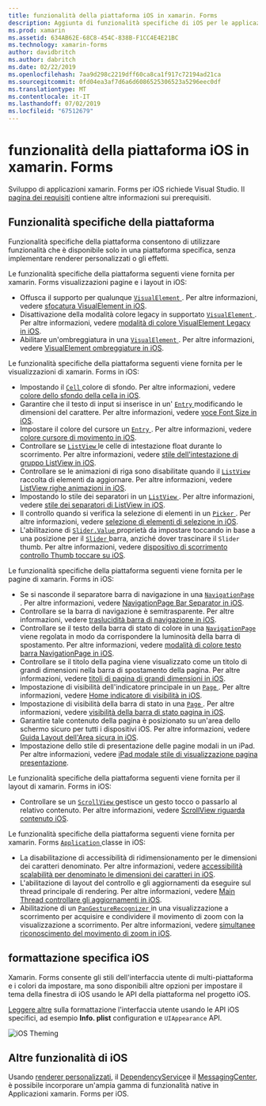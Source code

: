 ```yaml
---
title: funzionalità della piattaforma iOS in xamarin. Forms
description: Aggiunta di funzionalità specifiche di iOS per le applicazioni xamarin. Forms.
ms.prod: xamarin
ms.assetid: 634AB62E-68C8-454C-838B-F1CC4E4E21BC
ms.technology: xamarin-forms
author: davidbritch
ms.author: dabritch
ms.date: 02/22/2019
ms.openlocfilehash: 7aa9d298c2219dff60ca8ca1f917c72194ad21ca
ms.sourcegitcommit: 0fd04ea3af7d6a6d6086525306523a5296eec0df
ms.translationtype: MT
ms.contentlocale: it-IT
ms.lasthandoff: 07/02/2019
ms.locfileid: "67512679"
---
```

# <a name="ios-platform-features-in-xamarinforms"></a>funzionalità della piattaforma iOS in xamarin. Forms

Sviluppo di applicazioni xamarin. Forms per iOS richiede Visual Studio. Il [pagina dei requisiti](~/get-started/requirements.md) contiene altre informazioni sui prerequisiti.

## <a name="platform-specifics"></a>Funzionalità specifiche della piattaforma

Funzionalità specifiche della piattaforma consentono di utilizzare funzionalità che è disponibile solo in una piattaforma specifica, senza implementare renderer personalizzati o gli effetti.

Le funzionalità specifiche della piattaforma seguenti viene fornita per xamarin. Forms visualizzazioni pagine e i layout in iOS:

- Offusca il supporto per qualunque [ `VisualElement` ](xref:Xamarin.Forms.VisualElement). Per altre informazioni, vedere [sfocatura VisualElement in iOS](visualelement-blur.md).
- Disattivazione della modalità colore legacy in supportato [ `VisualElement` ](xref:Xamarin.Forms.VisualElement). Per altre informazioni, vedere [modalità di colore VisualElement Legacy in iOS](legacy-color-mode.md).
- Abilitare un'ombreggiatura in una [ `VisualElement` ](xref:Xamarin.Forms.VisualElement). Per altre informazioni, vedere [VisualElement ombreggiature in iOS](visualelement-drop-shadow.md).

Le funzionalità specifiche della piattaforma seguenti viene fornita per le visualizzazioni di xamarin. Forms in iOS:

- Impostando il [ `Cell` ](xref:Xamarin.Forms.Cell) colore di sfondo. Per altre informazioni, vedere [colore dello sfondo della cella in iOS](cell-background-color.md).
- Garantire che il testo di input si inserisce in un' [ `Entry` ](xref:Xamarin.Forms.Entry) modificando le dimensioni del carattere. Per altre informazioni, vedere [voce Font Size in iOS](entry-font-size.md).
- Impostare il colore del cursore un [ `Entry` ](xref:Xamarin.Forms.Entry). Per altre informazioni, vedere [colore cursore di movimento in iOS](entry-cursor-color.md).
- Controllare se [ `ListView` ](xref:Xamarin.Forms.ListView) le celle di intestazione float durante lo scorrimento. Per altre informazioni, vedere [stile dell'intestazione di gruppo ListView in iOS](listview-group-header-style.md).
- Controllare se le animazioni di riga sono disabilitate quando il [ `ListView` ](xref:Xamarin.Forms.ListView) raccolta di elementi da aggiornare. Per altre informazioni, vedere [ListView righe animazioni in iOS](listview-row-animations.md).
- Impostando lo stile dei separatori in un [ `ListView` ](xref:Xamarin.Forms.ListView). Per altre informazioni, vedere [stile dei separatori di ListView in iOS](listview-separator-style.md).
- Il controllo quando si verifica la selezione di elementi in un [ `Picker` ](xref:Xamarin.Forms.Picker). Per altre informazioni, vedere [selezione di elementi di selezione in iOS](picker-selection.md).
- L'abilitazione di [ `Slider.Value` ](xref:Xamarin.Forms.Slider.Value) proprietà da impostare toccando in base a una posizione per il [ `Slider` ](xref:Xamarin.Forms.Slider) barra, anziché dover trascinare il `Slider` thumb. Per altre informazioni, vedere [dispositivo di scorrimento controllo Thumb toccare su iOS](slider-thumb.md).

Le funzionalità specifiche della piattaforma seguenti viene fornita per le pagine di xamarin. Forms in iOS:

- Se si nasconde il separatore barra di navigazione in una [ `NavigationPage` ](xref:Xamarin.Forms.NavigationPage). Per altre informazioni, vedere [NavigationPage Bar Separator in iOS](navigation-bar-separator.md).
- Controllare se la barra di navigazione è semitrasparente. Per altre informazioni, vedere [traslucidità barra di navigazione in iOS](navigation-bar-translucent.md).
- Controllare se il testo della barra di stato di colore in una [ `NavigationPage` ](xref:Xamarin.Forms.NavigationPage) viene regolata in modo da corrispondere la luminosità della barra di spostamento. Per altre informazioni, vedere [modalità di colore testo barra NavigationPage in iOS](status-bar-text-color.md).
- Controllare se il titolo della pagina viene visualizzato come un titolo di grandi dimensioni nella barra di spostamento della pagina. Per altre informazioni, vedere [titoli di pagina di grandi dimensioni in iOS](page-large-title.md).
- Impostazione di visibilità dell'indicatore principale in un [ `Page` ](xref:Xamarin.Forms.Page). Per altre informazioni, vedere [Home indicatore di visibilità in iOS](page-home-indicator.md).
- Impostazione di visibilità della barra di stato in una [ `Page` ](xref:Xamarin.Forms.Page). Per altre informazioni, vedere [visibilità della barra di stato pagina in iOS](page-status-bar-visibility.md).
- Garantire tale contenuto della pagina è posizionato su un'area dello schermo sicuro per tutti i dispositivi iOS. Per altre informazioni, vedere [Guida Layout dell'Area sicura in iOS](page-safe-area-layout.md).
- Impostazione dello stile di presentazione delle pagine modali in un iPad. Per altre informazioni, vedere [iPad modale stile di visualizzazione pagina presentazione](ipad-page-presentation-style.md).

Le funzionalità specifiche della piattaforma seguenti viene fornita per il layout di xamarin. Forms in iOS:

- Controllare se un [ `ScrollView` ](xref:Xamarin.Forms.ScrollView) gestisce un gesto tocco o passarlo al relativo contenuto. Per altre informazioni, vedere [ScrollView riguarda contenuto iOS](scrollview-content-touches.md).

Le funzionalità specifiche della piattaforma seguenti viene fornita per xamarin. Forms [ `Application` ](xref:Xamarin.Forms.Application) classe in iOS:

- La disabilitazione di accessibilità di ridimensionamento per le dimensioni dei caratteri denominato. Per altre informazioni, vedere [accessibilità scalabilità per denominato le dimensioni dei caratteri in iOS](named-font-size-scaling.md).
- L'abilitazione di layout del controllo e gli aggiornamenti da eseguire sul thread principale di rendering. Per altre informazioni, vedere [Main Thread controllare gli aggiornamenti in iOS](main-thread-updates-ui.md).
- Abilitazione di un [ `PanGestureRecognizer` ](xref:Xamarin.Forms.PanGestureRecognizer) in una visualizzazione a scorrimento per acquisire e condividere il movimento di zoom con la visualizzazione a scorrimento. Per altre informazioni, vedere [simultanee riconoscimento del movimento di zoom in iOS](application-pan-gesture.md).

## <a name="ios-specific-formatting"></a>formattazione specifica iOS

Xamarin. Forms consente gli stili dell'interfaccia utente di multi-piattaforma e i colori da impostare, ma sono disponibili altre opzioni per impostare il tema della finestra di iOS usando le API della piattaforma nel progetto iOS.

[Leggere altre](formatting.md) sulla formattazione l'interfaccia utente usando le API iOS specifici, ad esempio **Info. plist** configuration e `UIAppearance` API.

![](images/status-white-sml.png "iOS Theming")

## <a name="other-ios-features"></a>Altre funzionalità di iOS

Usando [renderer personalizzati](~/xamarin-forms/app-fundamentals/custom-renderer/index.md), il [DependencyService](~/xamarin-forms/app-fundamentals/dependency-service/index.md)e il [MessagingCenter](~/xamarin-forms/app-fundamentals/messaging-center.md), è possibile incorporare un'ampia gamma di funzionalità native in Applicazioni xamarin. Forms per iOS.
